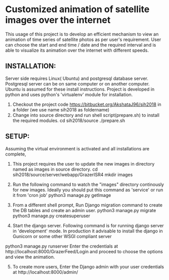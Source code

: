 Customized animation of satellite images over the internet
===========================================================

This usage of this project is to develop an efficient mechanism to view an animation of time series of satellite photos as per user's requirement. User can choose the start and end time / date and the required interval and is able to visualize its animation over the internet with different speeds.

INSTALLATION:
-------------------

Server side requires Linux( Ubuntu) and postgresql database server. Postgresql server can be on same computer or on another computer. Ubuntu is assumed for these install instructions.
Project is developed in python and uses python's 'virtualenv' module for installation.

1. Checkout the project code https://bitbucket.org/AkshataJ96/sih2018 in a folder (we use name sih2018 as foldername)
2. Change into source directory and run shell script(prepare.sh) to install the required modules.
cd sih2018/source
./prepare.sh

SETUP:
------
 
Assuming the virtual environment is activated and all installations are complete,

1. This project requires the user to update the new images in directory named as images in source directory.
cd sih2018/source/server/webapp/GrazerISR4
mkdir images
	
2. Run the following command to watch the "images" directory continously for new images. Ideally you should put this command as 'service' or run it from 'cron job'
python3 manage.py getImage

3. From a different shell prompt, Run Django migration command to create the DB tables and create an admin user.
python3 manage.py migrate
python3 manage.py createsuperuser
	
4. Start the django server. Following command is for running django server in 'development' mode. In production it advisable to install the django in Gunicorn or some other WSGI compliant server

python3 manage.py runserver
   Enter the credentials at http://localhost:8000/GrazerFeed/Login and proceed to choose the options and view the animation.

5. To create more users,
	Enter the Django admin with your user credentials at http://localhost:8000/admin/
	
